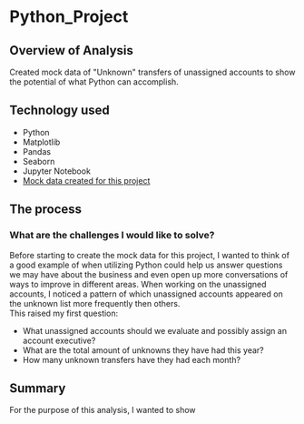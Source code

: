 # Python_Project

## Overview of Analysis
Created mock data of "Unknown" transfers of unassigned accounts to show the potential of what Python can accomplish.

## Technology used
* Python
* Matplotlib
* Pandas
* Seaborn
* Jupyter Notebook
* [Mock data created for this project](https://github.com/anrobertson/Python_Project/blob/main/mock_data.csv)

## The process
### What are the challenges I would like to solve?
Before starting to create the mock data for this project, I wanted to think of a good example of when utilizing Python could help us answer questions we may have about the business and even open up more conversations of ways to improve in different areas.
When working on the unassigned accounts, I noticed a pattern of which unassigned accounts appeared on the unknown list more frequently then others. 
<br>This raised my first question:</br> 
* What unassigned accounts should we evaluate and possibly assign an account executive?
* What are the total amount of unknowns they have had this year?
* How many unknown transfers have they had each month?


## Summary
For the purpose of this analysis, I wanted to show 

